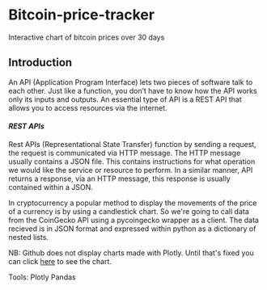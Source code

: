 # Bitcoin-price-tracker
Interactive chart of bitcoin prices over 30 days

## Introduction

An API (Application Program Interface) lets two pieces of software talk to each other. Just like a function, you don’t have to know how the API works only its inputs and outputs. An essential type of API is a REST API that allows you to access resources via the internet. 

#### *REST APIs* 

Rest APIs (Representational State Transfer) function by sending a request, the request is communicated via HTTP message. The HTTP message usually contains a JSON file. This contains instructions for what operation we would like the service or resource to perform. In a similar manner, API returns a response, via an HTTP message, this response is usually contained within a JSON.

In cryptocurrency a popular method to display the movements of the price of a currency is by using a candlestick chart. So we're going to call data from the CoinGecko API using a pycoingecko wrapper as a client. The data recieved is in JSON format and expressed within python as a dictionary of nested lists.



NB: Github does not display charts made with Plotly. Until that's fixed you can click [here](https://nbviewer.org/github/KelvinJC/Bitcoin-price-tracker/blob/main/Bitcoin%20price%20tracker.ipynb) to see the chart.


Tools:
Plotly
Pandas

